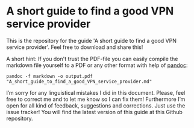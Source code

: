 # A short guide to find a good VPN service provider

This is the repository for the guide 'A short guide to find a good VPN service provider'. Feel free to download and share this!

A short hint: If you don't trust the PDF-file you can easily compile the markdown file yourself to a PDF or any other format with help of [pandoc](http://pandoc.org/):

```
pandoc -f markdown -o output.pdf "A_short_guide_to_find_a_good_VPN_service_provider.md"
```

I’m sorry for any linguistical mistakes I did in this document. Please, feel free to correct me and to let me know so I can fix them! Furthermore I’m open for all kind of feedback, suggestions and corrections. Just use the issue tracker! You will find the latest version of this guide at this Github repository.
